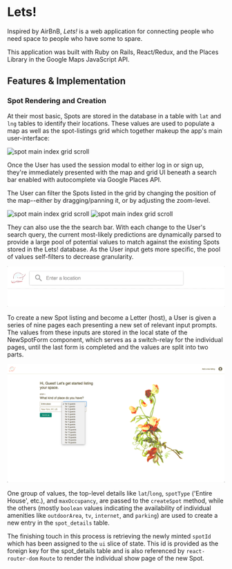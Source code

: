 # Lets!

<!-- Elevator pitch -->

Inspired by AirBnB, *Lets!* is a web application for connecting people who need space to people who have some to spare.

This application was built with Ruby on Rails, React/Redux, and the Places Library in the Google Maps JavaScript API.

## Features & Implementation

### Spot Rendering and Creation

At their most basic, Spots are stored in the database in a table with `lat` and `lng` tables to identify their locations. These values are used to populate a map as well as the spot-listings grid which together makeup the app's main user-interface:

![spot main index grid scroll](wireframes/screengrabs/spot-index-scroll-lg.gif)

Once the User has used the session modal to either log in or sign up, they're immediately presented with the map and grid UI beneath a search bar enabled with autocomplete via Google Places API.

The User can filter the Spots listed in the grid by changing the position of the map--either by dragging/panning it, or by adjusting the zoom-level.

![spot main index grid scroll](wireframes/screengrabs/spot-map-drag-lg.gif)
![spot main index grid scroll](wireframes/screengrabs/spot-map-zoom-lg.gif)

They can also use the the search bar. With each change to the User's search query, the current most-likely predictions are dynamically parsed to provide a large pool of potential values to match against the existing Spots stored in the Lets! database. As the User input gets more specific, the pool of values self-filters to decrease granularity.

![spot main index grid scroll](wireframes/screengrabs/autocomplete-lg.gif)

To create a new Spot listing and become a Letter (host), a User is given a series of nine pages each presenting a new set of relevant input prompts. The values from these inputs are stored in the local state of the NewSpotForm component, which serves as a switch-relay for the individual pages, until the last form is completed and the values are split into two parts.

![spot main index grid scroll](wireframes/screengrabs/new-spot-form.png)

One group of values, the top-level details like `lat`/`long`, `spotType` ('Entire House', etc.), and `maxOccupancy`, are passed to the `createSpot` method, while the others (mostly `boolean` values indicating the availability of individual amenities like `outdoorArea`, `tv`, `internet`, and `parking`) are used to create a new entry in the `spot_details` table.

The finishing touch in this process is retrieving the newly minted `spotId` which has been assigned to the `ui` slice of state. This id is provided as the foreign key for the spot_details table and is also referenced by `react-router-dom` `Route` to render the individual show page of the new Spot.

<!-- Features & Implementation
Describe backend/db/schema of primary components.
Describe basic functionality.
Describe UI of components and app as whole
-->

